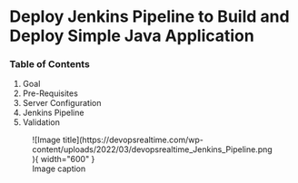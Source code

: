# Deploy Jenkins Pipeline to Build and Deploy Simple Java Application

### Table of Contents

1. Goal
2. Pre-Requisites
3. Server Configuration
4. Jenkins Pipeline
5. Validation

<figure markdown>
  ![Image title](https://devopsrealtime.com/wp-content/uploads/2022/03/devopsrealtime_Jenkins_Pipeline.png){ width="600" }
  <figcaption>Image caption</figcaption>
</figure>
